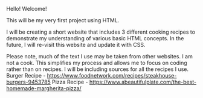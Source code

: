Hello! Welcome!

This will be my very first project using HTML.

I will be creating a short website that includes 3 different cooking recipes to demonstrate my understanding of various basic HTML concepts. In the future, I will re-visit this website and update it with CSS.

Please note, much of the text I use may be taken from other websites. I am not a cook. This simplifies my process and allows me to focus on coding rather than on recipes.
I will be including sources for all the recipes I use.
Burger Recipe - https://www.foodnetwork.com/recipes/steakhouse-burgers-9453785
Pizza Recipe - https://www.abeautifulplate.com/the-best-homemade-margherita-pizza/

